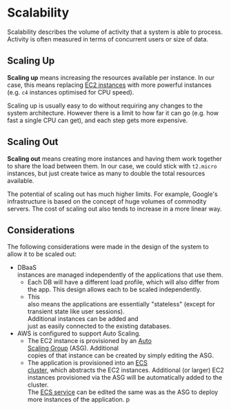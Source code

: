 # Scalability

Scalability describes the volume of activity that a system is able to process. Activity is often measured in terms of concurrent users or size of data.

## Scaling Up

**Scaling up** means increasing the resources available per instance. In our case, this means replacing [EC2 instances](../infrastructure/ec2/instances.md) with more powerful instances (e.g. `c4` instances optimised for CPU speed).

Scaling up is usually easy to do without requiring any changes to the system architecture. However there is a limit to how far it can go (e.g. how fast a single CPU can get), and each step gets more expensive.

## Scaling Out

**Scaling out** means creating more instances and having them work together to share the load between them. In our case, we could stick with `t2.micro` instances, but just create twice as many to double the total resources available.

The potential of scaling out has much higher limits. For example, Google's infrastructure is based on the concept of huge volumes of commodity servers. The cost of scaling out also tends to increase in a more linear way.

## Considerations

The following considerations were made in the design of the system to allow it to be scaled out:

  * DBaaS instances are managed independently of the applications that use them.
    * Each DB will have a different load profile, which will also differ from the app. This design allows each to be scaled independently.
    * This also means the applications are essentially "stateless" (except for transient state like user sessions). Additional instances can be added and just as easily connected to the existing databases.
  * AWS is configured to support Auto Scaling.
    * The EC2 instance is provisioned by an [Auto Scaling Group](../infrastructure/ec2/auto-scaling-groups.md) (ASG). Additional copies of that instance can be created by simply editing the ASG.
    * The application is provisioned into an [ECS cluster](../infrastructure/ecs/clusters.md), which abstracts the EC2 instances. Additional (or larger) EC2 instances provisioned via the ASG will be automatically added to the cluster.
    The [ECS service](../infrastructure/ecs/tasks-services.md) can be edited the same was as the ASG to deploy more instances of the application.
p
